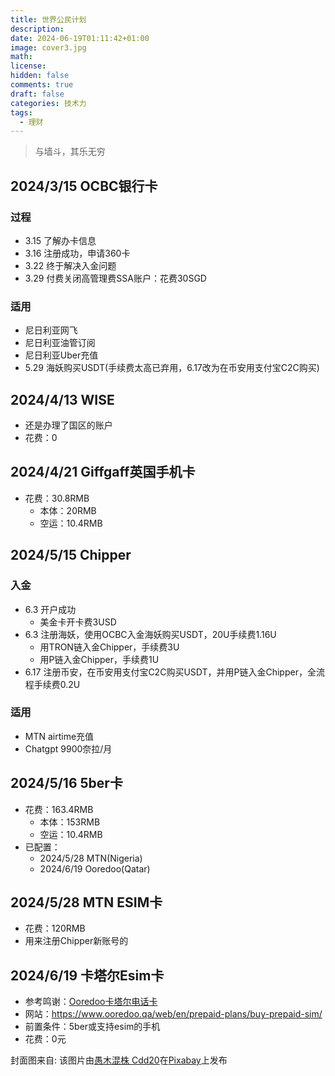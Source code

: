 ```yaml
---
title: 世界公民计划
description: 
date: 2024-06-19T01:11:42+01:00
image: cover3.jpg
math: 
license: 
hidden: false
comments: true
draft: false
categories: 技术力
tags:
  - 理财
---
```

> 与墙斗，其乐无穷

## 2024/3/15 OCBC银行卡
### 过程
- 3.15 了解办卡信息
- 3.16 注册成功，申请360卡
- 3.22 终于解决入金问题
- 3.29 付费关闭高管理费SSA账户：花费30SGD
### 适用
- 尼日利亚网飞
- 尼日利亚油管订阅
- 尼日利亚Uber充值
- 5.29 海妖购买USDT(手续费太高已弃用，6.17改为在币安用支付宝C2C购买)

## 2024/4/13 WISE
- 还是办理了国区的账户
- 花费：0

## 2024/4/21 Giffgaff英国手机卡
- 花费：30.8RMB
  - 本体：20RMB
  - 空运：10.4RMB

## 2024/5/15 Chipper
### 入金
- 6.3 开户成功
  - 美金卡开卡费3USD
- 6.3 注册海妖，使用OCBC入金海妖购买USDT，20U手续费1.16U
  - 用TRON链入金Chipper，手续费3U
  - 用P链入金Chipper，手续费1U
- 6.17 注册币安，在币安用支付宝C2C购买USDT，并用P链入金Chipper，全流程手续费0.2U
### 适用
- MTN airtime充值
- Chatgpt 9900奈拉/月

## 2024/5/16 5ber卡
- 花费：163.4RMB
  - 本体：153RMB
  - 空运：10.4RMB
- 已配置：
  - 2024/5/28 MTN(Nigeria)
  - 2024/6/19 Ooredoo(Qatar)

## 2024/5/28 MTN ESIM卡
- 花费：120RMB
- 用来注册Chipper新账号的

## 2024/6/19 卡塔尔Esim卡
- 参考鸣谢：[Ooredoo卡塔尔电话卡](https://www.youtube.com/watch?v=kaPGuYd2HRo)
- 网站：https://www.ooredoo.qa/web/en/prepaid-plans/buy-prepaid-sim/
- 前置条件：5ber或支持esim的手机
- 花费：0元

封面图来自:
该图片由<a href="https://pixabay.com/zh/users/cdd20-1193381/?utm_source=link-attribution&utm_medium=referral&utm_campaign=image&utm_content=4916123">愚木混株 Cdd20</a>在<a href="https://pixabay.com/zh//?utm_source=link-attribution&utm_medium=referral&utm_campaign=image&utm_content=4916123">Pixabay</a>上发布